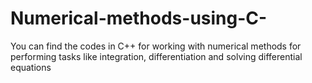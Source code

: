 # Numerical-methods-using-C-
You can find the codes in C++ for working with numerical methods for performing tasks like integration, differentiation and solving differential equations
